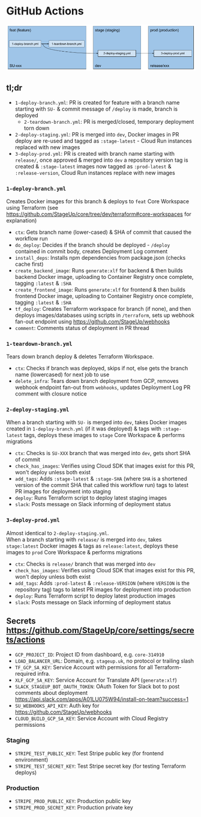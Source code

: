 # GitHub Actions

![](workflow.png)

## tl;dr

* `1-deploy-branch.yml`: PR is created for feature with a branch name starting with `SU-` & commit message of `/deploy` is made, branch is deployed
  - `2-teardown-branch.yml`: PR is merged/closed, temporary deployment torn down
* `2-deploy-staging.yml`: PR is merged into `dev`, Docker images in PR deploy are re-used and tagged as `:stage-latest` - Cloud Run instances replaced with new images
* `3-deploy-prod.yml`: PR is created with branch name starting with `release/`, once approved & merged into `dev` a repository version tag is created & `:stage-latest` images now tagged as `:prod-latest` & `:release-version`, Cloud Run instances replace with new images

### `1-deploy-branch.yml`

Creates Docker images for this branch & deploys to `feat` Core Workspace using Terraform (see <https://github.com/StageUp/core/tree/dev/terraform#core-workspaces> for explanation)

- `ctx`: Gets branch name (lower-cased) & SHA of commit that caused the workflow run
- `do_deploy`: Decides if the branch should be deployed - `/deploy` contained in commit body, creates Deployment Log comment
- `install_deps`: Installs npm dependencies from package.json (checks cache first)
- `create_backend_image`: Runs `generate:xlf` for backend & then builds backend Docker image, uploading to Container Registry once complete, tagging `:latest` & `:SHA`
- `create_frontend_image`: Runs `generate:xlf` for frontend & then builds frontend Docker image, uploading to Container Registry once complete, tagging `:latest` & `:SHA`
- `tf_deploy`: Creates Terraform workspace for branch (if none), and then deploys images/databases using scripts in `/terraform`, sets up webhook fan-out endpoint using <https://github.com/StageUp/webhooks>
- `comment`: Comments status of deployment in PR thread

### `1-teardown-branch.yml`

Tears down branch deploy & deletes Terraform Workspace.

- `ctx`: Checks if branch was deployed, skips if not, else gets the branch name (lowercased) for next job to use
- `delete_infra`: Tears down branch deployment from GCP, removes webhook endpoint fan-out from `webhooks`, updates Deployment Log PR comment with closure notice

### `2-deploy-staging.yml`

When a branch starting with `SU-` is merged into `dev`, takes Docker images created in `1-deploy-branch.yml` (if it was deployed) & tags with `:stage-latest` tags, deploys these images to `stage` Core Workspace & performs migrations

- `ctx`: Checks is `SU-XXX` branch that was merged into `dev`, gets short SHA of commit
- `check_has_images`: Verifies using Cloud SDK that images exist for this PR, won't deploy unless both exist
- `add_tags`: Adds `:stage-latest` & `:stage-SHA` (where `SHA` is a shortened version of the commit SHA that called this workflow run) tags to latest PR images for deployment into staging
- `deploy`: Runs Terraform script to deploy latest staging images
- `slack`: Posts message on Slack informing of deployment status

### `3-deploy-prod.yml`

Almost identical to `2-deploy-staging.yml`.  
When a branch starting with `release/` is merged into `dev`, takes `stage:latest` Docker images & tags as `release:latest`, deploys these images to `prod` Core Workspace & performs migrations

- `ctx`: Checks is `release/` branch that was merged into `dev`
- `check_has_images`: Verifies using Cloud SDK that images exist for this PR, won't deploy unless both exist
- `add_tags`: Adds `:prod-latest` & `:release-VERSION` (where `VERSION` is the repository tag) tags to latest PR images for deployment into production
- `deploy`: Runs Terraform script to deploy latest production images
- `slack`: Posts message on Slack informing of deployment status

## Secrets <https://github.com/StageUp/core/settings/secrets/actions>

- `GCP_PROJECT_ID`: Project ID from dashboard, e.g. `core-314910`
- `LOAD_BALANCER_URL`: Domain, e.g. `stageup.uk`, no protocol or trailing slash
- `TF_GCP_SA_KEY`: Service Account with permissions for all Terraform-required infra.
- `XLF_GCP_SA_KEY`: Service Account for Translate API (`generate:xlf`)
- `SLACK_STAGEUP_BOT_OAUTH_TOKEN`: OAuth Token for Slack bot to post comments about deployment <https://api.slack.com/apps/A01LU075W94/install-on-team?success=1>
- `SU_WEBHOOKS_API_KEY`: Auth key for <https://github.com/StageUp/webhooks>
- `CLOUD_BUILD_GCP_SA_KEY`: Service Account with Cloud Registry permissions

### Staging

- `STRIPE_TEST_PUBLIC_KEY`: Test Stripe public key (for frontend environment)
- `STRIPE_TEST_SECRET_KEY`: Test Stripe secret key (for testing Terraform deploys)

### Production

- `STRIPE_PROD_PUBLIC_KEY`: Production public key
- `STRIPE_PROD_SECRET_KEY`: Production private key

